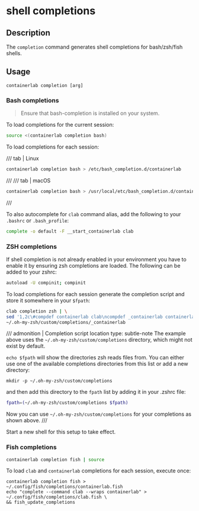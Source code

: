 # shell completions

## Description

The `completion` command generates shell completions for bash/zsh/fish shells.

## Usage

`containerlab completion [arg]`

### Bash completions

> Ensure that bash-completion is installed on your system.

To load completions for the current session:

```bash
source <(containerlab completion bash)
```

To load completions for each session:

/// tab | Linux

```bash
containerlab completion bash > /etc/bash_completion.d/containerlab
```

///
/// tab | macOS

```bash
containerlab completion bash > /usr/local/etc/bash_completion.d/containerlab
```

///

To also autocomplete for `clab` command alias, add the following to your `.bashrc` or `.bash_profile`:

```bash
complete -o default -F __start_containerlab clab
```

### ZSH completions

If shell completion is not already enabled in your environment you have to enable it by ensuring zsh completions are loaded. The following can be added to your zshrc:

```bash
autoload -U compinit; compinit
```

To load completions for each session generate the completion script and store it somewhere in your `$fpath`:

```bash
clab completion zsh | \
sed '1,2c\#compdef containerlab clab\ncompdef _containerlab containerlab clab' > \
~/.oh-my-zsh/custom/completions/_containerlab
```

/// admonition | Completion script location
    type: subtle-note
The example above uses the `~/.oh-my-zsh/custom/completions` directory, which might not exist by default.

`echo $fpath` will show the directories zsh reads files from. You can either use one of the available completions directories from this list or add a new directory:

```
mkdir -p ~/.oh-my-zsh/custom/completions
```

and then add this directory to the `fpath` list by adding it in your .zshrc file:

```bash
fpath=(~/.oh-my-zsh/custom/completions $fpath)
```

Now you can use `~/.oh-my-zsh/custom/completions` for your completions as shown above.
///

Start a new shell for this setup to take effect.

### Fish completions

```bash
containerlab completion fish | source
```

To load `clab` and `containerlab` completions for each session, execute once:

```
containerlab completion fish > ~/.config/fish/completions/containerlab.fish
echo "complete --command clab --wraps containerlab" > ~/.config/fish/completions/clab.fish \
&& fish_update_completions
```
